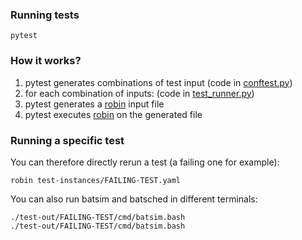 ### Running tests
```
pytest
```

### How it works?
1. pytest generates combinations of test input (code in [conftest.py][conftest.py])
2. for each combination of inputs: (code in [test_runner.py][test_runner.py])
  1. pytest generates a [robin][robin] input file
  2. pytest executes [robin][robin] on the generated file

### Running a specific test
You can therefore directly rerun a test (a failing one for example):
```
robin test-instances/FAILING-TEST.yaml
```

You can also run batsim and batsched in different terminals:
```
./test-out/FAILING-TEST/cmd/batsim.bash
./test-out/FAILING-TEST/cmd/batsim.bash
```

[conftest.py]: ./conftest.py
[test_runner.py]: ./test_runner.py
[robin]: https://framagit.org/batsim/batexpe
